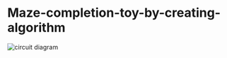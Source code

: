 # Maze-completion-toy-by-creating-algorithm

![circuit diagram]([http://url/to/img.png](https://raw.githubusercontent.com/Furkan179/Maze-completion-toy-by-creating-algorithm/main/Proje.PNG))
